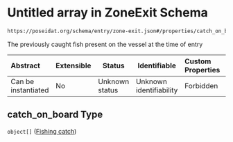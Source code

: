 # Untitled array in ZoneExit Schema

```txt
https://poseidat.org/schema/entry/zone-exit.json#/properties/catch_on_board
```

The previously caught fish present on the vessel at the time of entry


| Abstract            | Extensible | Status         | Identifiable            | Custom Properties | Additional Properties | Access Restrictions | Defined In                                                              |
| :------------------ | ---------- | -------------- | ----------------------- | :---------------- | --------------------- | ------------------- | ----------------------------------------------------------------------- |
| Can be instantiated | No         | Unknown status | Unknown identifiability | Forbidden         | Allowed               | none                | [zone-exit.json\*](schemas/entry/zone-exit.json "open original schema") |

## catch_on_board Type

`object[]` ([Fishing catch](arrival-properties-catch-on-board-fishing-catch.md))
